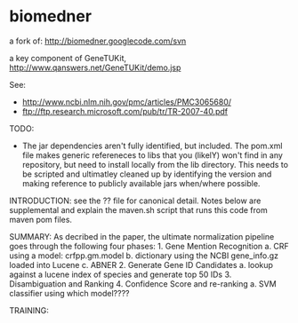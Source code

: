 biomedner
=========

a fork of: http://biomedner.googlecode.com/svn

a key component of GeneTUKit, http://www.qanswers.net/GeneTUKit/demo.jsp

See:
- http://www.ncbi.nlm.nih.gov/pmc/articles/PMC3065680/
- ftp://ftp.research.microsoft.com/pub/tr/TR-2007-40.pdf

TODO:
- The jar dependencies aren't fully identified, but included. 
  The pom.xml file makes generic refereneces to libs that you
  (likelY) won't find in any repository, but need to install 
  locally from the lib directory. This needs to be scripted
  and ultimatley cleaned up by identifying the version and
  making reference to publicly available jars when/where possible.

INTRODUCTION:
    see the ?? file for canonical detail. Notes below are supplemental and
explain the maven.sh script that runs this code from maven pom files.

SUMMARY:
    As decribed in the paper, the ultimate normalization pipeline goes through the following
four phases:
    1. Gene Mention Recognition
        a. CRF using a model: crfpp.gm.model
        b. dictionary using the NCBI gene_info.gz loaded into Lucene
        c. ABNER
    2. Generate Gene ID Candidates
        a. lookup against a lucene index of species and generate top 50 IDs
    3. Disambiguation and Ranking
    4. Confidence Score and re-ranking
        a. SVM classifier using which model????

TRAINING:

